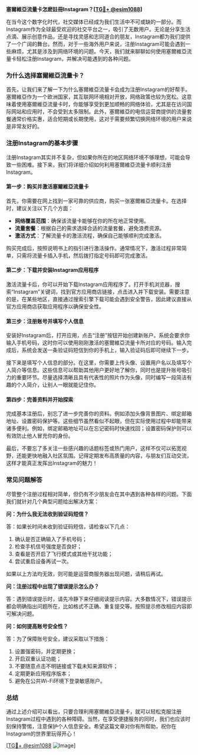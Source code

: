 **塞爾維亞流量卡怎麽註冊Instagram？[[TG💪+ @esim1088](https://t.me/s/esim1088)]**

在当今这个数字化时代，社交媒体已经成为我们生活中不可或缺的一部分。而Instagram作为全球最受欢迎的社交平台之一，吸引了无数用户。无论是分享生活点滴、展示创意作品，还是寻找灵感和志同道合的朋友，Instagram都为我们提供了一个广阔的舞台。然而，对于一些海外用户来说，注册Instagram可能会遇到一些麻烦，尤其是涉及到网络环境的问题。今天，我们就来聊聊如何使用塞爾維亞流量卡轻松注册Instagram，并解决可能遇到的各种问题。

### 为什么选择塞爾維亞流量卡？

首先，让我们来了解一下为什么塞爾維亞流量卡会成为注册Instagram的好帮手。塞爾維亞作为一个欧洲国家，其互联网环境相对开放，网络政策也较为宽松。这意味着使用塞爾維亞流量卡时，你能够享受到更加顺畅的网络体验，尤其是在访问国际网站和应用时，不会受到太多限制。此外，塞爾維亞的电信运营商提供的流量套餐通常价格实惠，适合短期或长期使用，这对于需要频繁切换网络环境的用户来说是非常友好的。

### 注册Instagram的基本步骤

注册Instagram其实并不复杂，但如果你所在的地区网络环境不够理想，可能会导致一些困难。接下来，我们将详细介绍如何利用塞爾維亞流量卡顺利注册Instagram。

#### 第一步：购买并激活塞爾維亞流量卡

首先，你需要在网上找到一家可靠的供应商，购买一张塞爾維亞流量卡。在选择时，建议关注以下几个方面：

- **网络覆盖范围**：确保该流量卡能够在你的所在地正常使用。
- **流量套餐**：根据自己的需求选择合适的流量套餐，避免浪费资源。
- **激活方式**：了解流量卡的激活流程，确保自己能够顺利完成激活。

购买完成后，按照说明书上的指引进行激活操作。通常情况下，激活过程非常简单，只需将流量卡插入手机，然后拨打指定号码即可完成激活。

#### 第二步：下载并安装Instagram应用程序

激活流量卡后，你可以开始下载Instagram应用程序了。打开手机浏览器，搜索“Instagram”关键词，找到官方应用商店链接，点击进入并下载安装。需要注意的是，在某些地区，直接通过搜索引擎下载可能会遇到安全警告，因此建议直接从官方应用商店获取应用程序以确保安全性。

#### 第三步：注册账号并填写个人信息

安装好Instagram后，打开应用，点击“注册”按钮开始创建新账户。系统会要求你输入手机号码，这时你可以使用刚刚激活的塞爾維亞流量卡所对应的号码。输入完成后，系统会发送一条验证码短信到你的手机上，输入验证码后即可继续下一步。

接下来是填写个人信息的部分。在这里，你需要上传头像、设置用户名以及填写个人简介等信息。这些信息可以帮助其他用户更好地了解你，同时也是提升账号吸引力的重要环节。尽量选择清晰且具有代表性的照片作为头像，同时编写一段简洁有趣的个人简介，让别人一眼就能记住你。

#### 第四步：完善资料并开始探索

完成基本注册后，别忘了进一步完善你的资料。例如添加头像背景图片、绑定邮箱地址、设置密码保护等。这些细节虽然看似不起眼，但在实际使用过程中却能带来诸多便利。例如，绑定邮箱地址可以在忘记密码时快速找回；设置密码保护则可以有效防止他人冒充你的身份。

最后，不要忘了多关注一些感兴趣的话题标签或热门用户，这样不仅可以拓宽视野，还能更快地融入社区氛围。记得定期发布高质量的内容，与朋友们互动交流，这样才能真正发挥出Instagram的魅力！

### 常见问题解答

尽管整个注册过程相对简单，但仍有不少朋友会在其中遇到各种各样的问题。下面我们就针对几个典型问题给出解决方案：

**问：为什么我无法收到验证码短信？**

答：如果长时间未收到验证码短信，请检查以下几点：
1. 确认是否正确输入了手机号码；
2. 检查手机信号强度是否良好；
3. 查看是否开启了飞行模式或其他干扰功能；
4. 尝试重启设备再试一次。

如果以上方法均无效，则可能是运营商服务器出现问题，请稍后再试。

**问：注册过程中出现了错误提示怎么办？**

答：遇到错误提示时，请先冷静下来仔细阅读提示内容。大多数情况下，错误提示都会明确指出问题所在，比如格式不正确、重复提交等。按照提示修改相应内容即可解决问题。

**问：如何提高账号安全性？**

答：为了保障账号安全，建议采取以下措施：
1. 设置强密码，并定期更换；
2. 开启双重认证功能；
3. 不要随意点击不明链接或下载未知来源软件；
4. 定期更新应用程序版本；
5. 避免在公共Wi-Fi环境下登录敏感账户。

### 总结

通过上述介绍可以看出，只要合理利用塞爾維亞流量卡，就可以轻松克服注册Instagram过程中遇到的各种障碍。当然，在享受便捷服务的同时，我们也应该时刻保持警惕，注意保护个人信息安全。希望这篇文章对你有所帮助，祝你在Instagram的世界里玩得开心！

[[TG💪+ @esim1088](https://t.me/s/esim1088) ![Image](https://i.postimg.cc/4NQfJmqS/Snipaste-2025-05-13-00-14-12.png)]